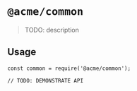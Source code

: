 # `@acme/common`

> TODO: description

## Usage

```
const common = require('@acme/common');

// TODO: DEMONSTRATE API
```
